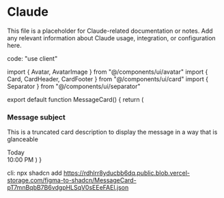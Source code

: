 # Claude
This file is a placeholder for Claude-related documentation or notes. Add any relevant information about Claude usage, integration, or configuration here.

code:
"use client"

import { Avatar, AvatarImage } from "@/components/ui/avatar"
import { Card, CardHeader, CardFooter } from "@/components/ui/card"
import { Separator } from "@/components/ui/separator"

export default function MessageCard() {
  return (
    <Card className="rounded-xl border">
      <CardHeader className="p-6 space-y-2">
        <div className="flex justify-between items-center">
          <div className="flex items-center gap-2">
            <div className="bg-foreground rounded-full w-2 h-2"></div>
            <h3 className="text-card-foreground text-lg font-semibold leading-7">Message subject</h3>
          </div>
          <div className="flex -space-x-2">
            <Avatar className="w-5 h-5 border border-card bg-background rounded-full">
              <AvatarImage src="https://github.com/shadcn.png" alt="User" />
            </Avatar>
            <Avatar className="w-5 h-5 border border-card bg-background rounded-full">
              <AvatarImage src="https://github.com/shadcn.png" alt="User" />
            </Avatar>
            <Avatar className="w-5 h-5 border border-card bg-background rounded-full">
              <AvatarImage src="https://github.com/shadcn.png" alt="User" />
            </Avatar>
            <Avatar className="w-5 h-5 border border-card bg-background rounded-full">
              <AvatarImage src="https://github.com/shadcn.png" alt="User" />
            </Avatar>
            <Avatar className="w-5 h-5 border border-card bg-background rounded-full">
              <AvatarImage src="https://github.com/shadcn.png" alt="User" />
            </Avatar>
          </div>
        </div>
        <p className="text-muted-foreground text-sm leading-5">
          This is a truncated card description to display the message in a way that is glanceable
        </p>
      </CardHeader>
      <CardFooter className="p-6 border-t flex items-center gap-3">
        <div className="flex items-center gap-1">
          <span className="text-foreground text-sm leading-5">Today</span>
        </div>
        <Separator orientation="vertical" className="h-5" />
        <span className="text-muted-foreground text-sm leading-5">10:00 PM</span>
      </CardFooter>
    </Card>
  )
}


cli:
npx shadcn add https://rdhlrr8yducbb6dq.public.blob.vercel-storage.com/figma-to-shadcn/MessageCard-pT7mnBqbB7B6vdgpHLSqV0sEEeFAEl.json